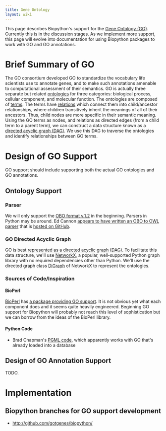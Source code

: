 ```yaml
---
title: Gene Ontology
layout: wiki
---
```


This page describes Biopython's support for the [Gene Ontology
(GO)](http://www.geneontology.org/). Currently this is in the discussion
stages. As we implement more support, this page will evolve into
documentation for using Biopython packages to work with GO and GO
annotations.

Brief Summary of GO
===================

The GO consortium developed GO to standardize the vocabulary life
scientists use to annotate genes, and to make such annotations amenable
to computational assessment of their semantics. GO is actually three
separate but related
[ontologies](http://www.geneontology.org/GO.ontology.structure.shtml#ontology)
for three categories: biological process, cellular component, and
molecular function. The ontologies are composed of
[terms](http://www.geneontology.org/GO.ontology.structure.shtml#term).
The terms have
[relations](http://www.geneontology.org/GO.ontology.relations.shtml)
which connect them into child/ancestor relationships, where children
transitively inherit the meanings of all of their ancestors. Thus, child
nodes are more specific in their semantic meaning. Using the GO terms as
nodes, and relations as directed edges (from a child term to a parent
term), we can construct a data structure known as a [directed acyclic
graph (DAG)](http://en.wikipedia.org/wiki/Directed_acyclic_graph). We
use this DAG to traverse the ontologies and identify relationships
between GO terms.

Design of GO Support
====================

GO support should include supporting both the actual GO ontologies and
GO annotations.

Ontology Support
----------------

### Parser

We will only support the [OBO format
v.1.2](http://www.geneontology.org/GO.format.obo-1_2.shtml) in the
beginning. Parsers in Python may be around. Ed Cannon [appears to have
written an OBO to OWL
parser](http://lists.open-bio.org/pipermail/biopython-dev/2009-August/006701.html)
that is [hosted on
GitHub](http://github.com/eoc21/biopython/tree/eoc21Branch/).

### GO Directed Acyclic Graph

GO is best [represented as a directed acyclic graph
(DAG)](http://www.geneontology.org/GO.ontology.structure.shtml#go-as-a-graph).
To facilitate this data structure, we'll use
[NetworkX](http://networkx.lanl.gov/), a popular, well-supported Python
graph library with no required dependencies other than Python. We'll use
the directed graph class
[DiGraph](http://networkx.lanl.gov/reference/classes.digraph.html) of
NetworkX to represent the ontologies.

### Sources of Code/Inspiration

#### BioPerl

[BioPerl](http://bioperl.org/) has [a package providing GO
support](http://doc.bioperl.org/bioperl-live/Bio/Ontology/toc.html). It
is not obvious yet what each component does and it seems quite heavily
engineered. Beginning GO support for Biopython will probably not reach
this level of sophistication but we can borrow from the ideas of the
BioPerl library.

#### Python Code

-   Brad Chapman's [PGML
    code](http://bioinformatics.org/cgi-bin/cvsweb.cgi/biopy-pgml/Bio/PGML/GO/),
    which apparently works with GO that's already loaded into a database

Design of GO Annotation Support
-------------------------------

TODO.

Implementation
==============

Biopython branches for GO support development
---------------------------------------------

-   <http://github.com/gotgenes/biopython/>

